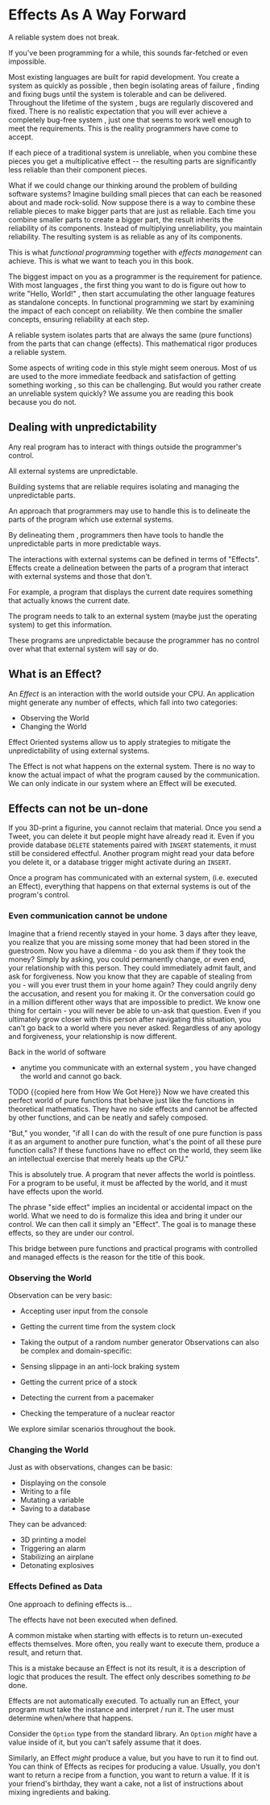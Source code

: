 # Effects As A Way Forward

A reliable system does not break.

If you've been programming for a while, this sounds far-fetched or even impossible.

Most existing languages are built for rapid development.
You create a system as quickly as possible
  , then begin isolating areas of failure
  , finding and fixing bugs until the system is tolerable and can be delivered.
Throughout the lifetime of the system
  , bugs are regularly discovered and fixed.
There is no realistic expectation that you will ever achieve a completely bug-free system
  , just one that seems to work well enough to meet the requirements.
This is the reality programmers have come to accept.

If each piece of a traditional system is unreliable, 
  when you combine these pieces you get a multiplicative effect 
  -- the resulting parts are significantly less reliable than their component pieces.

What if we could change our thinking around the problem of building software systems?
Imagine building small pieces that can each be reasoned about and made rock-solid.
Now suppose there is a way to combine these reliable pieces to make bigger parts that are just as reliable.
Each time you combine smaller parts to create a bigger part, the result inherits the reliability of its components.
Instead of multiplying unreliability, you maintain reliability.
The resulting system is as reliable as any of its components.

This is what *functional programming* together with *effects management* can achieve.
This is what we want to teach you in this book.

The biggest impact on you as a programmer is the requirement for patience.
With most languages
  , the first thing you want to do is figure out how to write "Hello, World!"
  , then start accumulating the other language features as standalone concepts.
In functional programming we start by examining the impact of each concept on reliability.
We then combine the smaller concepts, ensuring reliability at each step.

A reliable system isolates parts that are always the same 
  (pure functions) 
  from the parts that can change 
  (effects).
This mathematical rigor produces a reliable system.

Some aspects of writing code in this style might seem onerous.
Most of us are used to the more immediate feedback and satisfaction of getting something working
  , so this can be challenging.
But would you rather create an unreliable system quickly?
We assume you are reading this book because you do not.

## Dealing with unpredictability

Any real program has to interact with things outside the programmer's control.

All external systems are unpredictable.

Building systems that are reliable requires isolating and managing the unpredictable parts.

An approach that programmers may use to handle this is to delineate the parts of the program which use external systems.

By delineating them
  , programmers then have tools to handle the unpredictable parts in more predictable ways.

The interactions with external systems can be defined in terms of "Effects".
Effects create a delineation between the parts of a program that interact with external systems and those that don't.

For example, a program that displays the current date requires something that actually knows the current date.

The program needs to talk to an external system 
  (maybe just the operating system)
  to get this information.

These programs are unpredictable because the programmer has no control over what that external system will say or do.

## What is an Effect?

An *Effect* is an interaction with the world outside your CPU.
An application might generate any number of effects, which fall into two categories:

- Observing the World
- Changing the World

Effect Oriented systems allow us to apply strategies to mitigate the unpredictability of using external systems.

The Effect is not what happens on the external system.
There is no way to know the actual impact of what the program caused by the communication.
We can only indicate in our system where an Effect will be executed.

## Effects can not be un-done

If you 3D-print a figurine, you cannot reclaim that material.
Once you send a Tweet, you can delete it but people might have already read it.
Even if you provide database `DELETE` statements paired with `INSERT` statements, it must still be considered effectful.
Another program might read your data before you delete it,
or a database trigger might activate during an `INSERT`.


Once a program has communicated with an external system, 
  (i.e. executed an Effect),
  everything that happens on that external systems is out of the program's control.

### Even communication cannot be undone

Imagine that a friend recently stayed in your home.
3 days after they leave,
  you realize that you are missing some money that had been stored in the guestroom.
Now you have a dilemma -
  do you ask them if they took the money?
Simply by asking,
  you could permanently change, 
    or even end, 
    your relationship with this person.
They could immediately admit fault,
  and ask for forgiveness.
Now you know that they are capable of stealing from you -
  will you ever trust them in your home again?
They could angrily deny the accusation,
  and resent you for making it.
Or the conversation could go in a million different other ways that are impossible to predict.
We know one thing for certain - 
  you will never be able to un-ask that question.
Even if you ultimately grow closer with this person after navigating this situation,
  you can't go back to a world where you never asked. 
Regardless of any apology and forgiveness, 
  your relationship is now different.

Back in the world of software 
  - anytime you communicate with an external system
  , you have changed the world and cannot go back.

TODO {{copied here from How We Got Here}}
Now we have created this perfect world of pure functions that behave just like the functions in theoretical mathematics.
They have no side effects and cannot be affected by other functions, and can be neatly and safely composed.

"But," you wonder, "if all I can do with the result of one pure function is pass it as an argument to another pure function, what's the point of all these pure function calls?
If these functions have no effect on the world, they seem like an intellectual exercise that merely heats up the CPU."

This is absolutely true.
A program that never affects the world is pointless.
For a program to be useful, it must be affected by the world, and it must have effects upon the world.

The phrase "side effect" implies an incidental or accidental impact on the world.
What we need to do is formalize this idea and bring it under our control.
We can then call it simply an "Effect".
The goal is to manage these effects, so they are under our control.

This bridge between pure functions and practical programs with controlled and managed effects is the reason for the title of this book.


### Observing the World

Observation can be very basic:

- Accepting user input from the console
- Getting the current time from the system clock
- Taking the output of a random number generator
Observations can also be complex and domain-specific:

- Sensing slippage in an anti-lock braking system
- Getting the current price of a stock
- Detecting the current from a pacemaker
- Checking the temperature of a nuclear reactor

We explore similar scenarios throughout the book.

### Changing the World

Just as with observations, changes can be basic:

- Displaying on the console
- Writing to a file
- Mutating a variable
- Saving to a database

They can be advanced:

- 3D printing a model
- Triggering an alarm
- Stabilizing an airplane
- Detonating explosives

### Effects Defined as Data

One approach to defining effects is...

The effects have not been executed when defined.

A common mistake when starting with effects is to return un-executed effects themselves.
More often, you really want to execute them, produce a result, and return that.

This is a mistake because an Effect is not its result, it is a description of logic that produces the result.
The effect only describes something *to be* done.

Effects are not automatically executed.
To actually run an Effect, your program must take the instance and interpret / run it.
The user must determine when/where that happens.

Consider the `Option` type from the standard library.
An `Option` _might_ have a value inside of it, but you can't safely assume that it does.

Similarly, an Effect _might_ produce a value, but you have to run it to find out.
You can think of Effects as recipes for producing a value.
Usually, you don't want to return a recipe from a function, you want to return a value.
If it is your friend's birthday, they want a cake, not a list of instructions about mixing ingredients and baking.
